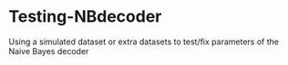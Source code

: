 # Testing-NBdecoder
Using a simulated dataset or extra datasets to test/fix parameters of the Naive Bayes decoder
